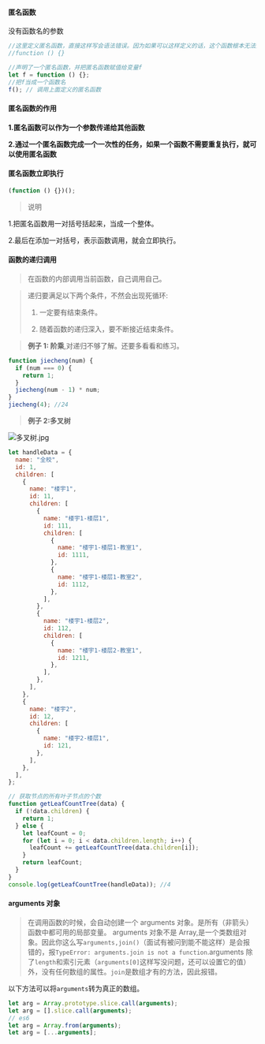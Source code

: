 #### 匿名函数

没有函数名的参数

```javascript
//这里定义匿名函数，直接这样写会语法错误。因为如果可以这样定义的话，这个函数根本无法调用。把它赋值给一个变量就不会有问题了
//function () {}

//声明了一个匿名函数，并把匿名函数赋值给变量f
let f = function () {};
//把f当成一个函数名
f(); // 调用上面定义的匿名函数
```

#### 匿名函数的作用

**1.匿名函数可以作为一个参数传递给其他函数**

**2.通过一个匿名函数完成一个一次性的任务，如果一个函数不需要重复执行，就可以使用匿名函数**

#### 匿名函数立即执行

```javascript
(function () {})();
```

> 说明

1.把匿名函数用一对括号括起来，当成一个整体。

2.最后在添加一对括号，表示函数调用，就会立即执行。

#### 函数的递归调用

> 在函数的内部调用当前函数，自己调用自己。

> 递归要满足以下两个条件，不然会出现死循环:
>
> 1.  一定要有结束条件。
>
> 2.  随着函数的递归深入，要不断接近结束条件。

> **例子 1: 阶乘**,对递归不够了解。还要多看看和练习。

```javascript
function jiecheng(num) {
  if (num === 0) {
    return 1;
  }
  jiecheng(num - 1) * num;
}
jiecheng(4); //24
```

> **例子 2:多叉树**

![多叉树.jpg](https://i.loli.net/2019/12/11/41pWURtI5ixqQsF.jpg)

```javascript
let handleData = {
  name: "全校",
  id: 1,
  children: [
    {
      name: "楼宇1",
      id: 11,
      children: [
        {
          name: "楼宇1-楼层1",
          id: 111,
          children: [
            {
              name: "楼宇1-楼层1-教室1",
              id: 1111,
            },
            {
              name: "楼宇1-楼层1-教室2",
              id: 1112,
            },
          ],
        },
        {
          name: "楼宇1-楼层2",
          id: 112,
          children: [
            {
              name: "楼宇1-楼层2-教室1",
              id: 1211,
            },
          ],
        },
      ],
    },
    {
      name: "楼宇2",
      id: 12,
      children: [
        {
          name: "楼宇2-楼层1",
          id: 121,
        },
      ],
    },
  ],
};

// 获取节点的所有叶子节点的个数
function getLeafCountTree(data) {
  if (!data.children) {
    return 1;
  } else {
    let leafCount = 0;
    for (let i = 0; i < data.children.length; i++) {
      leafCount += getLeafCountTree(data.children[i]);
    }
    return leafCount;
  }
}
console.log(getLeafCountTree(handleData)); //4
```

#### arguments 对象

> 在调用函数的时候，会自动创建一个 arguments 对象。是所有（非箭头）函数中都可用的局部变量。
> arguments 对象不是 Array,是一个类数组对象。因此你这么写`arguments,join()`（面试有被问到能不能这样）是会报错的，报`TypeError: arguments.join is not a function`.arguments 除了`length`和索引元素（`arguments[0]`这样写没问题，还可以设置它的值）外，没有任何数组的属性。`join`是数组才有的方法，因此报错。

以下方法可以将`arguments`转为真正的数组。

```javascript
let arg = Array.prototype.slice.call(arguments);
let arg = [].slice.call(arguments);
// es6
let arg = Array.from(arguments);
let arg = [...arguments];
```
